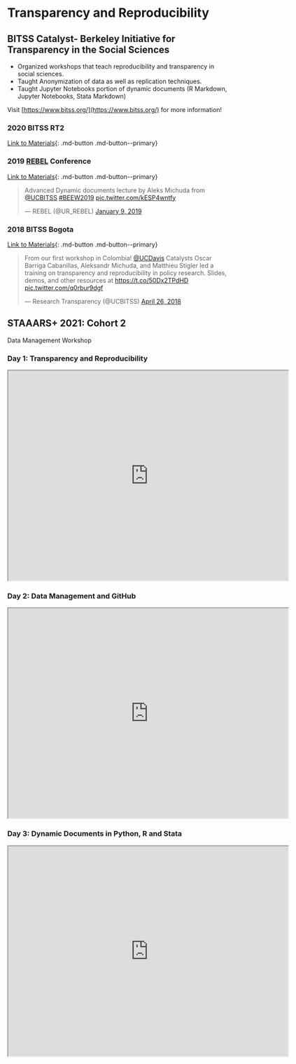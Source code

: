 # Transparency and Reproducibility

## BITSS Catalyst- Berkeley Initiative for Transparency in the Social Sciences

- Organized workshops that teach reproducibility and transparency in
    social sciences.
- Taught Anonymization of data as well as replication techniques.
- Taught Jupyter Notebooks portion of dynamic documents (R Markdown,
    Jupyter Notebooks, Stata Markdown)

Visit [https://www.bitss.org/](https://www.bitss.org/) for more information!

### 2020 BITSS RT2

[Link to Materials](https://github.com/amichuda/bitss-rt2-2020-jupyter){: .md-button .md-button--primary}

### 2019 [REBEL](https://twitter.com/UR_REBEL) Conference

[Link to Materials](https://osf.io/dpwae/){: .md-button .md-button--primary}

<blockquote class="twitter-tweet"><p lang="en" dir="ltr">Advanced Dynamic documents lecture by Aleks Michuda from <a href="https://twitter.com/UCBITSS?ref_src=twsrc%5Etfw">@UCBITSS</a> <a href="https://twitter.com/hashtag/BEEW2019?src=hash&amp;ref_src=twsrc%5Etfw">#BEEW2019</a> <a href="https://t.co/kESP4wntfy">pic.twitter.com/kESP4wntfy</a></p>&mdash; REBEL (@UR_REBEL) <a href="https://twitter.com/UR_REBEL/status/1083077510869512192?ref_src=twsrc%5Etfw">January 9, 2019</a></blockquote> <script async src="https://platform.twitter.com/widgets.js" charset="utf-8"></script>


### 2018 BITSS Bogota

[Link to Materials](https://osf.io/fbkts/){: .md-button .md-button--primary}

<blockquote class="twitter-tweet"><p lang="en" dir="ltr">From our first workshop in Colombia! <a href="https://twitter.com/ucdavis?ref_src=twsrc%5Etfw">@UCDavis</a> Catalysts Oscar Barriga Cabanillas, Aleksandr Michuda, and Matthieu Stigler led a training on transparency and reproducibility in policy research. Slides, demos, and other resources at <a href="https://t.co/50Dx2TPdHD">https://t.co/50Dx2TPdHD</a> <a href="https://t.co/q0rbur9dgf">pic.twitter.com/q0rbur9dgf</a></p>&mdash; Research Transparency (@UCBITSS) <a href="https://twitter.com/UCBITSS/status/989617806227390465?ref_src=twsrc%5Etfw">April 26, 2018</a></blockquote> <script async src="https://platform.twitter.com/widgets.js" charset="utf-8"></script>


## STAAARS+ 2021: Cohort 2

Data Management Workshop

### Day 1: Transparency and Reproducibility

<div class="day1">
  <iframe src="https://drive.google.com/file/d/17TA-iECULHaaRuoRkQSnfcb7PdDnN7DC/preview" width="640" height="480" allow="autoplay"></iframe>
</div>

### Day 2: Data Management and GitHub

<div class="day2">
<iframe src="https://drive.google.com/file/d/1MG-gwRzVVPz4YSJnmoClw3HCv8tB7DW3/preview" width="640" height="480" allow="autoplay"></iframe>
</div>

### Day 3: Dynamic Documents in Python, R and Stata

<div class="day3">
<iframe src="https://drive.google.com/file/d/1-9mutoN1NYx23-GB80cRdRYL_M1B9L6g/preview" width="640" height="480" allow="autoplay"></iframe>
</div>